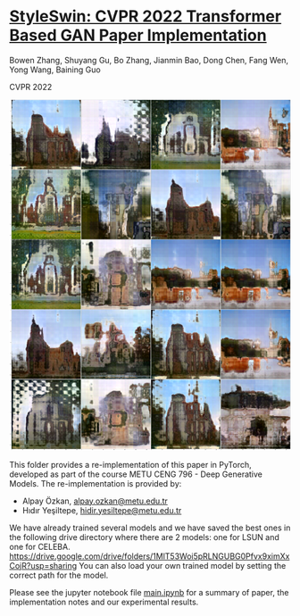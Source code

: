# [StyleSwin: CVPR 2022 Transformer Based GAN Paper Implementation](https://arxiv.org/pdf/2112.10762.pdf)

 Bowen Zhang, Shuyang Gu, Bo Zhang, Jianmin Bao, Dong Chen, Fang Wen, Yong Wang, Baining Guo
 
 CVPR 2022
 
![alt text](img/demos.png "Church Samples")

This folder provides a re-implementation of this paper in PyTorch, developed as part of the course METU CENG 796 - Deep Generative Models. The re-implementation is provided by:
* Alpay Özkan, alpay.ozkan@metu.edu.tr 
* Hıdır Yeşiltepe, hidir.yesiltepe@metu.edu.tr

We have already trained several models and we have saved the best ones in the following drive directory where there are 2 models: one for LSUN and one for CELEBA. https://drive.google.com/drive/folders/1MlT53Woi5pRLNGUBG0Pfvx9ximXxCojR?usp=sharing You can also load your own trained model by setting the correct path for the model.

Please see the jupyter notebook file [main.ipynb](main_demos.ipynb) for a summary of paper, the implementation notes and our experimental results.

